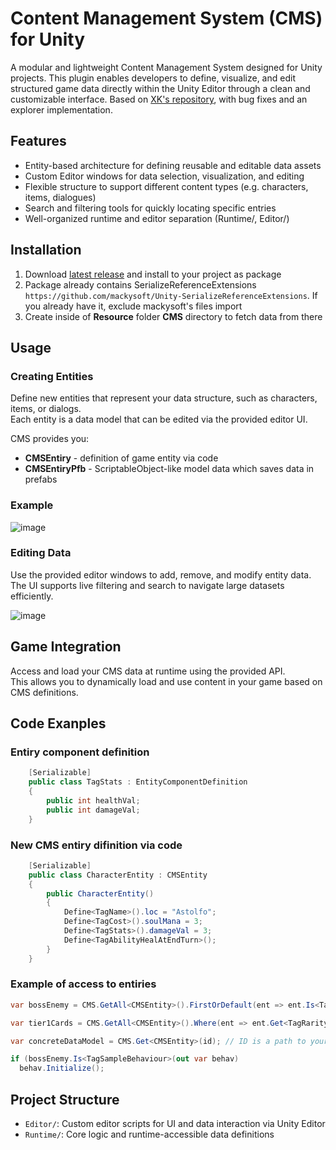 # Content Management System (CMS) for Unity
A modular and lightweight Content Management System designed for Unity projects. This plugin enables developers to define, visualize, and edit structured game data directly within the Unity Editor through a clean and customizable interface.
Based on [XK's repository](https://github.com/koster/CMS), with bug fixes and an explorer implementation.

## Features
* Entity-based architecture for defining reusable and editable data assets
* Custom Editor windows for data selection, visualization, and editing
* Flexible structure to support different content types (e.g. characters, items, dialogues)
* Search and filtering tools for quickly locating specific entries
* Well-organized runtime and editor separation (Runtime/, Editor/)

## Installation
1. Download [latest release](https://github.com/megurte/ContentManagementSystem/releases/tag/1.0.0) and install to your project as package
2. Package already contains SerializeReferenceExtensions `https://github.com/mackysoft/Unity-SerializeReferenceExtensions`. If you already have it, exclude mackysoft's files import
3. Create inside of **Resource** folder **CMS** directory to fetch data from there 

## Usage

### Creating Entities
Define new entities that represent your data structure, such as characters, items, or dialogs.  
Each entity is a data model that can be edited via the provided editor UI.

CMS provides you:
* **CMSEntiry** - definition of game entity via code 
* **CMSEntiryPfb** - ScriptableObject-like model data which saves data in prefabs

### Example
![image](https://github.com/user-attachments/assets/722b7989-fa07-4a5b-86d0-0cc3573b486c)

### Editing Data
Use the provided editor windows to add, remove, and modify entity data.  
The UI supports live filtering and search to navigate large datasets efficiently.

![image](https://github.com/user-attachments/assets/6d6a4997-a50b-475a-a8ef-8377b716d1cd)

## Game Integration

Access and load your CMS data at runtime using the provided API.  
This allows you to dynamically load and use content in your game based on CMS definitions.

## Code Exanples

### Entiry component definition
```csharp
    [Serializable]
    public class TagStats : EntityComponentDefinition
    {
        public int healthVal;
        public int damageVal;
    }
```
### New CMS entiry difinition via code 
```csharp
    [Serializable]
    public class CharacterEntity : CMSEntity
    {
        public CharacterEntity()
        {
            Define<TagName>().loc = "Astolfo";
            Define<TagCost>().soulMana = 3;
            Define<TagStats>().damageVal = 3;
            Define<TagAbilityHealAtEndTurn>();
        }
    }
```
### Example of access to entiries
```csharp
var bossEnemy = CMS.GetAll<CMSEntity>().FirstOrDefault(ent => ent.Is<TagBossHard>();

var tier1Cards = CMS.GetAll<CMSEntity>().Where(ent => ent.Get<TagRarity>().rarity == CardRarity.Tier1).ToList();

var concreteDataModel = CMS.Get<CMSEntity>(id); // ID is a path to your data model that shows in CMSEntiryPfb component

if (bossEnemy.Is<TagSampleBehaviour>(out var behav)
  behav.Initialize();
```

## Project Structure

- `Editor/`: Custom editor scripts for UI and data interaction via Unity Editor
- `Runtime/`: Core logic and runtime-accessible data definitions
